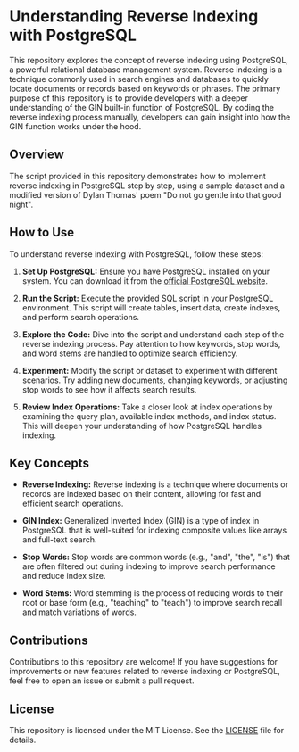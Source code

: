 # Understanding Reverse Indexing with PostgreSQL

This repository explores the concept of reverse indexing using PostgreSQL, a powerful relational database management system. Reverse indexing is a technique commonly used in search engines and databases to quickly locate documents or records based on keywords or phrases. The primary purpose of this repository is to provide developers with a deeper understanding of the GIN built-in function of PostgreSQL. By coding the reverse indexing process manually, developers can gain insight into how the GIN function works under the hood.

## Overview
The script provided in this repository demonstrates how to implement reverse indexing in PostgreSQL step by step, using a sample dataset and a modified version of Dylan Thomas' poem "Do not go gentle into that good night".

## How to Use
To understand reverse indexing with PostgreSQL, follow these steps:

1. **Set Up PostgreSQL:** Ensure you have PostgreSQL installed on your system. You can download it from the [official PostgreSQL website](https://www.postgresql.org/).
   
2. **Run the Script:** Execute the provided SQL script in your PostgreSQL environment. This script will create tables, insert data, create indexes, and perform search operations.
   
3. **Explore the Code:** Dive into the script and understand each step of the reverse indexing process. Pay attention to how keywords, stop words, and word stems are handled to optimize search efficiency.
   
4. **Experiment:** Modify the script or dataset to experiment with different scenarios. Try adding new documents, changing keywords, or adjusting stop words to see how it affects search results.
   
5. **Review Index Operations:** Take a closer look at index operations by examining the query plan, available index methods, and index status. This will deepen your understanding of how PostgreSQL handles indexing.

## Key Concepts
- **Reverse Indexing:** Reverse indexing is a technique where documents or records are indexed based on their content, allowing for fast and efficient search operations.
  
- **GIN Index:** Generalized Inverted Index (GIN) is a type of index in PostgreSQL that is well-suited for indexing composite values like arrays and full-text search.
  
- **Stop Words:** Stop words are common words (e.g., "and", "the", "is") that are often filtered out during indexing to improve search performance and reduce index size.
  
- **Word Stems:** Word stemming is the process of reducing words to their root or base form (e.g., "teaching" to "teach") to improve search recall and match variations of words.

## Contributions
Contributions to this repository are welcome! If you have suggestions for improvements or new features related to reverse indexing or PostgreSQL, feel free to open an issue or submit a pull request.

## License
This repository is licensed under the MIT License. See the [LICENSE](LICENSE) file for details.
